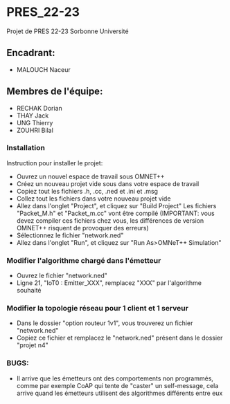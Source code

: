 # PRES_22-23
Projet de PRES 22-23 Sorbonne Université 

## Encadrant:
- MALOUCH Naceur

## Membres de l'équipe:
- RECHAK Dorian
- THAY Jack
- UNG Thierry
- ZOUHRI Bilal

### Installation
Instruction pour installer le projet:
* Ouvrez un nouvel espace de travail sous OMNET++
* Créez un nouveau projet vide sous dans votre espace de travail
* Copiez tout les fichiers .h, .cc, .ned et .ini et .msg
* Collez tout les fichiers dans votre nouveau projet vide
* Allez dans l'onglet "Project", et cliquez sur "Build Project"
Les fichiers "Packet_M.h" et "Packet_m.cc" vont être compilé (IMPORTANT: vous devez compiler ces fichiers chez vous, les différences de version OMNET++ risquent de provoquer des erreurs)
* Sélectionnez le fichier "network.ned"
* Allez dans l'onglet "Run", et cliquez sur "Run As>OMNeT++ Simulation"

### Modifier l'algorithme chargé dans l'émetteur
* Ouvrez le fichier "network.ned"
* Ligne 21, "IoT0 : Emitter_XXX", remplacez "XXX" par l'algorithme souhaité

### Modifier la topologie réseau pour 1 client et 1 serveur
* Dans le dossier "option routeur 1v1", vous trouverez un fichier "network.ned"
* Copiez ce fichier et remplacez le "network.ned" présent dans le dossier "projet n4"

### BUGS:
- Il arrive que les émetteurs ont des comportements non programmés, comme par exemple CoAP qui tente de "caster" un self-message, cela arrive quand les émetteurs utilisent des algorithmes différents entre eux
